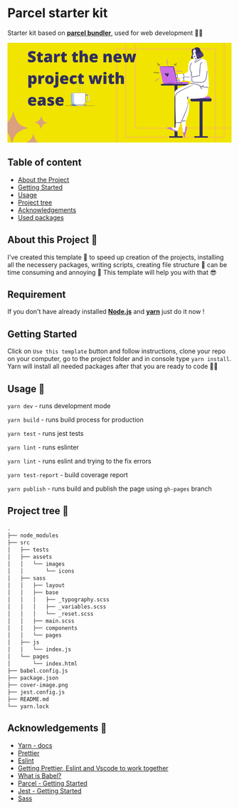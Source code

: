 # Parcel starter kit
Starter kit based on **[parcel bundler](https://parceljs.org/)**, used for web development 👩‍💻

![Cover image.](./cover-image.png)

## Table of content
* [About the Project](#about-the-project)
* [Getting Started](#getting-started)
* [Usage](#usage)
* [Project tree](#project-tree)
* [Acknowledgements](#acknowledgements)
* [Used packages](#used-packages)

## About this Project 🧾
I've created this template 📓 to speed up creation of the projects, installing all the necessery packages, writing scripts, creating file structure 📂 can be time consuming and annoying 🤯 This template will help you with that 😎

## Requirement

If you don't have already installed **[Node.js](https://nodejs.org/en/)** and **[yarn](https://yarnpkg.com/)** just do it now !

## Getting Started

Click on `Use this template` button and follow instructions, clone your repo on your computer, go to the project folder and in console type `yarn install`. Yarn will install all needed packages after that you are ready to code 👨‍💻

## Usage 🔧

`yarn dev` - runs development mode

`yarn build` - runs build process for production

`yarn test` - runs jest tests

`yarn lint` - runs eslinter

`yarn lint` - runs eslint and trying to the fix errors

`yarn test-report` - build coverage report

`yarn publish` - runs build and publish the page using `gh-pages` branch

## Project tree 🌳
```
.
├── node_modules
├── src
│   ├── tests
│   ├── assets
│   │   └── images
│   │       └── icons
│   ├── sass
│   │   ├── layout
│   │   ├── base
│   │   │   ├── _typography.scss
│   │   │   ├── _variables.scss
│   │   │   └── _reset.scss
│   │   ├── main.scss
│   │   ├── components
│   │   └── pages
│   ├── js
│   │   └── index.js
│   └── pages
│       └── index.html
├── babel.config.js
├── package.json
├── cover-image.png
├── jest.config.js
├── README.md
└── yarn.lock
```

## Acknowledgements 📖

* [Yarn - docs](https://classic.yarnpkg.com/en/docs/)
* [Prettier](https://prettier.io/)
* [Eslint](https://eslint.org/)
* [Getting Prettier, Eslint and Vscode to work together](https://dev.to/chgldev/getting-prettier-eslint-and-vscode-to-work-together-3678)
* [What is Babel?](https://babeljs.io/docs/en/)
* [Parcel - Getting Started](https://parceljs.org/getting_started.html)
* [Jest - Getting Started](https://jestjs.io/docs/en/getting-started)
* [Sass](https://sass-lang.com/)
